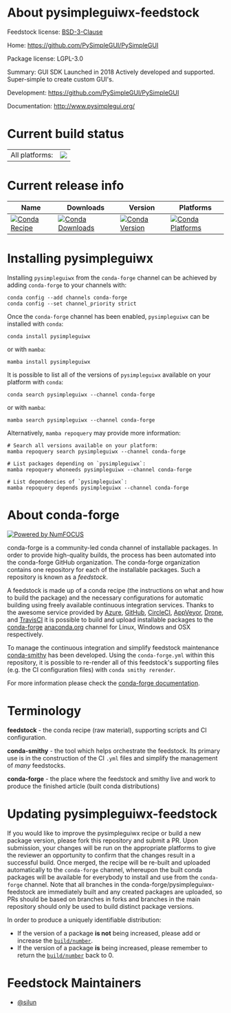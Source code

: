 About pysimpleguiwx-feedstock
=============================

Feedstock license: [BSD-3-Clause](https://github.com/conda-forge/pysimpleguiwx-feedstock/blob/main/LICENSE.txt)

Home: https://github.com/PySimpleGUI/PySimpleGUI

Package license: LGPL-3.0

Summary: GUI SDK Launched in 2018 Actively developed and supported. Super-simple to create custom GUI's.

Development: https://github.com/PySimpleGUI/PySimpleGUI

Documentation: http://www.pysimplegui.org/

Current build status
====================


<table><tr><td>All platforms:</td>
    <td>
      <a href="https://dev.azure.com/conda-forge/feedstock-builds/_build/latest?definitionId=8936&branchName=main">
        <img src="https://dev.azure.com/conda-forge/feedstock-builds/_apis/build/status/pysimpleguiwx-feedstock?branchName=main">
      </a>
    </td>
  </tr>
</table>

Current release info
====================

| Name | Downloads | Version | Platforms |
| --- | --- | --- | --- |
| [![Conda Recipe](https://img.shields.io/badge/recipe-pysimpleguiwx-green.svg)](https://anaconda.org/conda-forge/pysimpleguiwx) | [![Conda Downloads](https://img.shields.io/conda/dn/conda-forge/pysimpleguiwx.svg)](https://anaconda.org/conda-forge/pysimpleguiwx) | [![Conda Version](https://img.shields.io/conda/vn/conda-forge/pysimpleguiwx.svg)](https://anaconda.org/conda-forge/pysimpleguiwx) | [![Conda Platforms](https://img.shields.io/conda/pn/conda-forge/pysimpleguiwx.svg)](https://anaconda.org/conda-forge/pysimpleguiwx) |

Installing pysimpleguiwx
========================

Installing `pysimpleguiwx` from the `conda-forge` channel can be achieved by adding `conda-forge` to your channels with:

```
conda config --add channels conda-forge
conda config --set channel_priority strict
```

Once the `conda-forge` channel has been enabled, `pysimpleguiwx` can be installed with `conda`:

```
conda install pysimpleguiwx
```

or with `mamba`:

```
mamba install pysimpleguiwx
```

It is possible to list all of the versions of `pysimpleguiwx` available on your platform with `conda`:

```
conda search pysimpleguiwx --channel conda-forge
```

or with `mamba`:

```
mamba search pysimpleguiwx --channel conda-forge
```

Alternatively, `mamba repoquery` may provide more information:

```
# Search all versions available on your platform:
mamba repoquery search pysimpleguiwx --channel conda-forge

# List packages depending on `pysimpleguiwx`:
mamba repoquery whoneeds pysimpleguiwx --channel conda-forge

# List dependencies of `pysimpleguiwx`:
mamba repoquery depends pysimpleguiwx --channel conda-forge
```


About conda-forge
=================

[![Powered by
NumFOCUS](https://img.shields.io/badge/powered%20by-NumFOCUS-orange.svg?style=flat&colorA=E1523D&colorB=007D8A)](https://numfocus.org)

conda-forge is a community-led conda channel of installable packages.
In order to provide high-quality builds, the process has been automated into the
conda-forge GitHub organization. The conda-forge organization contains one repository
for each of the installable packages. Such a repository is known as a *feedstock*.

A feedstock is made up of a conda recipe (the instructions on what and how to build
the package) and the necessary configurations for automatic building using freely
available continuous integration services. Thanks to the awesome service provided by
[Azure](https://azure.microsoft.com/en-us/services/devops/), [GitHub](https://github.com/),
[CircleCI](https://circleci.com/), [AppVeyor](https://www.appveyor.com/),
[Drone](https://cloud.drone.io/welcome), and [TravisCI](https://travis-ci.com/)
it is possible to build and upload installable packages to the
[conda-forge](https://anaconda.org/conda-forge) [anaconda.org](https://anaconda.org/)
channel for Linux, Windows and OSX respectively.

To manage the continuous integration and simplify feedstock maintenance
[conda-smithy](https://github.com/conda-forge/conda-smithy) has been developed.
Using the ``conda-forge.yml`` within this repository, it is possible to re-render all of
this feedstock's supporting files (e.g. the CI configuration files) with ``conda smithy rerender``.

For more information please check the [conda-forge documentation](https://conda-forge.org/docs/).

Terminology
===========

**feedstock** - the conda recipe (raw material), supporting scripts and CI configuration.

**conda-smithy** - the tool which helps orchestrate the feedstock.
                   Its primary use is in the construction of the CI ``.yml`` files
                   and simplify the management of *many* feedstocks.

**conda-forge** - the place where the feedstock and smithy live and work to
                  produce the finished article (built conda distributions)


Updating pysimpleguiwx-feedstock
================================

If you would like to improve the pysimpleguiwx recipe or build a new
package version, please fork this repository and submit a PR. Upon submission,
your changes will be run on the appropriate platforms to give the reviewer an
opportunity to confirm that the changes result in a successful build. Once
merged, the recipe will be re-built and uploaded automatically to the
`conda-forge` channel, whereupon the built conda packages will be available for
everybody to install and use from the `conda-forge` channel.
Note that all branches in the conda-forge/pysimpleguiwx-feedstock are
immediately built and any created packages are uploaded, so PRs should be based
on branches in forks and branches in the main repository should only be used to
build distinct package versions.

In order to produce a uniquely identifiable distribution:
 * If the version of a package **is not** being increased, please add or increase
   the [``build/number``](https://docs.conda.io/projects/conda-build/en/latest/resources/define-metadata.html#build-number-and-string).
 * If the version of a package **is** being increased, please remember to return
   the [``build/number``](https://docs.conda.io/projects/conda-build/en/latest/resources/define-metadata.html#build-number-and-string)
   back to 0.

Feedstock Maintainers
=====================

* [@silun](https://github.com/silun/)

